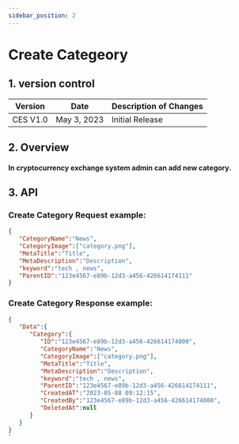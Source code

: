 ```yaml
---
sidebar_position: 2
---
```


# Create Categeory

## 1. version control

| Version  | Date        | Description of Changes |
| -------- | ----------- | ---------------------- |
| CES V1.0 | May 3, 2023 | Initial Release        |

## 2. Overview

#### In cryptocurrency exchange system admin can add new category.


## 3. API

### Create Category Request example:

```json
{
   "CategoryName":"News",
   "CategoryImage":["category.png"],
   "MetaTitle":"Title",
   "MetaDescription":"Description",
   "keyword":"tech , news",
   "ParentID":"123e4567-e89b-12d3-a456-426614174111"
}
```

### Create Category Response example:

```json
{
   "Data":{
      "Category":{
         "ID":"123e4567-e89b-12d3-a456-426614174000",
         "CategoryName":"News",
         "CategoryImage":["category.png"],
         "MetaTitle":"Title",
         "MetaDescription":"Description",
         "keyword":"tech , news",
         "ParentID":"123e4567-e89b-12d3-a456-426614174111",
         "CreatedAT":"2023-05-08 09:12:15",
         "CreatedBy":"123e4567-e89b-12d3-a456-426614174000",
         "DeletedAt":null
      }
   }
}
`